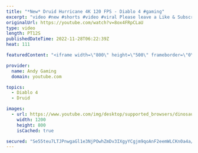 ```yaml
---
title: "*New* Druid Hurricane 4K 120 FPS - Diablo 4 #gaming"
excerpt: "video #new #shorts #video #viral Please leave a Like & Subscribe, it helps the channel grow!"
originalUrl: https://youtube.com/watch?v=8ox4FRpCLaU
type: video
length: PT12S
publishedDateTime: 2022-11-28T06:22:39Z
heat: 111

featuredContent: "<iframe width=\"800\" height=\"500\" frameborder=\"0\" src=\"https://www.youtube.com/embed/8ox4FRpCLaU\" allow=\"accelerometer; autoplay; encrypted-media; gyroscope; picture-in-picture\" allowfullscreen></iframe>"

provider:
  name: Andy Gaming
  domain: youtube.com

topics:
  - Diablo 4
  - Druid

images:
  - url: https://www.youtube.com/img/desktop/supported_browsers/dinosaur.png
    width: 1200
    height: 800
    isCached: true

secured: "Se55teu7LTJPnwgaGl1e3NjPOwhZmDv3IXgyYCgjm9qoAnF2eemWLCKn0a4a/qhBg/3EIiHzcJJOwIoKguFO2dxDSUCQTKssUCYeRIPrS7KcgsN5EPWtiHvVrrNBw4Br9EBvscnoDjpINI8HdDLkQQqgoEs41FQ6mLyPezFFBOjw2JicVjJRBm/BhbIIWLKuQfGwoOQrvitun2FDAZc9OQhFbkjQz0Tz0yXdfksB5mEg8/bAX0m4MuPtkq4GwB1nhMtSDiUNcO0K3OsTmTbmliX2x97FezrWmQr87mbeODqo/uqV/uZrJr2U7pqU5Tno7zhEaLb5G3jX/PFQg28d+VnoQj8+ZOS/V/PthJRBhX0nsUSe1ezQOAqZMnmA8H9Vv4OaNBZd4NayLUPu0SHXjQ==;ajTXBvLC3cY06BTmk3UtrA=="
---
```


